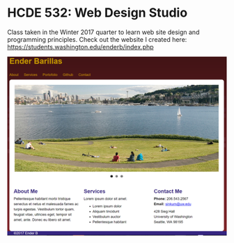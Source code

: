 # HCDE 532: Web Design Studio

Class taken in the Winter 2017 quarter to learn web site design and programming principles.
Check out the website I created here: https://students.washington.edu/enderb/index.php 

![Home page of website](images/screenshot.PNG)